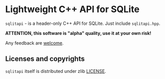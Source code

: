 # Lightweight C++ API for SQLite

`sqlitapi` - is a header-only C++ API for SQLite. Just include `sqlitapi.hpp`.

**ATTENTION, this software is "alpha" quality, use it at your own risk!**

Any feedback are [welcome][dmitigr_mail].

## Licenses and copyrights

`sqlitapi` itself is distributed under zlib [LICENSE](LICENSE.txt).

[dmitigr_mail]: mailto:dmitigr@gmail.com
